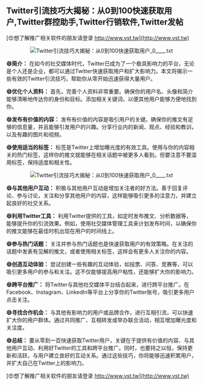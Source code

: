 ## **Twitter引流技巧大揭秘：从0到100快速获取用户,Twitter群控助手,Twitter行销软件,Twitter发帖**

[😍想了解推广相关软件的朋友请登录 http://www.vst.tw](http://www.vst.tw)

 <center><img src="https://vst.tw/MP4/tuiguang/png/5.png" alt="Twitter引流技巧大揭秘：从0到100快速获取用户_0____.txt"></center>

**😄简介：**
在如今的社交媒体时代，Twitter已成为了一个极具影响力的平台，无论是个人还是企业，都可以通过Twitter快速获取用户和扩大影响力。本文将揭示一些有效的Twitter引流技巧，帮助你从零开始迅速获得大量用户。

**😄优化个人资料：**
首先，完善个人资料非常重要。确保你的用户名、头像和简介能够清晰地传达你的身份和目标。添加相关关键词，以便其他用户能够方便地找到你。

**😄发布有价值的内容：**
发布有价值的内容是吸引用户的关键。确保你的推文有足够的信息量，并且能够引发用户的兴趣。分享行业内的新闻、观点、经验和教训，以及有趣的图片和视频。

**😄使用适当的标签：**
标签是Twitter上增加曝光度的有效工具。使用与你的内容相关的热门标签，这样你的推文就能够在相关话题中被更多人看到。但要注意不要滥用标签，保持适度和相关性。

 <center><img src="https://vst.tw/MP4/tuiguang/png/5.png" alt="Twitter引流技巧大揭秘：从0到100快速获取用户_0____.txt"></center>

**😄与其他用户互动：**
积极与其他用户互动是增加关注者的好方法。善于回复评论、参与讨论，关注和分享其他用户的内容，这样能够吸引更多的注意力，并建立起良好的社交关系。

**😄利用Twitter工具：**
利用Twitter提供的工具，如定时发布推文、分析数据等，能够提升你的引流效果。例如，使用社交媒体管理工具来计划发布时间，以确保你的推文能够在最佳时机出现在用户的时间线上。

**😄参与热门话题：**
关注并参与热门话题也是快速获取用户的有效策略。在关注的话题中发表有见解的推文，或者使用相关标签，这样会有更多人关注你的内容。

**😄创造互动体验：**
尝试创建一些有趣的互动体验，如投票、问答、竞赛等，可以吸引更多用户的参与和关注。这不仅能够提高用户粘性，还能够扩大你的影响力。

**😄跨平台推广：**
将Twitter与其他社交媒体平台结合起来，进行跨平台推广。在Facebook、Instagram、LinkedIn等平台上分享你的Twitter账号，吸引更多用户点击关注。

**😄寻找合作机会：**
与其他有影响力的用户或品牌合作，进行互相引流，可以快速扩大你的用户群体。通过共同推广、互相转发或举办联合活动，相互增加曝光度和关注度。

**😄总结：**
要从零到一百快速获取Twitter用户，关键在于提供有价值的内容、与其他用户互动、利用好Twitter的工具和跨平台推广。同时，也要持之以恒，保持更新和活跃，与用户建立良好的互动关系。通过这些技巧，你将能够迅速积累用户，并扩大自己在Twitter上的影响力。

[😍想了解推广相关软件的朋友请登录 http://www.vst.tw](http://www.vst.tw)



